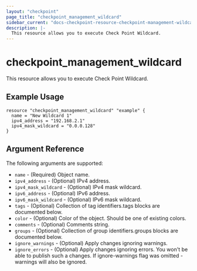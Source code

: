 ```yaml
---
layout: "checkpoint"
page_title: "checkpoint_management_wildcard"
sidebar_current: "docs-checkpoint-resource-checkpoint-management-wildcard"
description: |-
  This resource allows you to execute Check Point Wildcard.
---
```


# checkpoint_management_wildcard

This resource allows you to execute Check Point Wildcard.

## Example Usage


```hcl
resource "checkpoint_management_wildcard" "example" {
  name = "New Wildcard 1"
  ipv4_address = "192.168.2.1"
  ipv4_mask_wildcard = "0.0.0.128"
}
```

## Argument Reference

The following arguments are supported:

* `name` - (Required) Object name. 
* `ipv4_address` - (Optional) IPv4 address. 
* `ipv4_mask_wildcard` - (Optional) IPv4 mask wildcard. 
* `ipv6_address` - (Optional) IPv6 address. 
* `ipv6_mask_wildcard` - (Optional) IPv6 mask wildcard. 
* `tags` - (Optional) Collection of tag identifiers.tags blocks are documented below.
* `color` - (Optional) Color of the object. Should be one of existing colors. 
* `comments` - (Optional) Comments string. 
* `groups` - (Optional) Collection of group identifiers.groups blocks are documented below.
* `ignore_warnings` - (Optional) Apply changes ignoring warnings. 
* `ignore_errors` - (Optional) Apply changes ignoring errors. You won't be able to publish such a changes. If ignore-warnings flag was omitted - warnings will also be ignored. 

